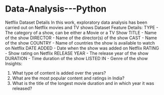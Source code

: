 # Data-Analysis---Python
Netflix Dataset Details
In this work, exploratory data analysis has been carried out on Netflix movies and TV
shows Dataset
Feature Details:
TYPE - The category of a show, can be either a Movie or a TV Show
TITLE - Name of the show
DIRECTOR - Name of the director(s) of the show
CAST - Name of the show
COUNTRY - Name of countries the show is available to watch on Netflix
DATE ADDED - Date when the show was added on Netflix
RATING - Show rating on Netflix
RELEASE YEAR - The release year of the show
DURATION - Time duration of the show
LISTED IN - Genre of the show
Insights:
1. What type of content is added over the years?
2. What are the most popular content and ratings in India?
3. What is the title of the longest movie duration and in which year it was released?
